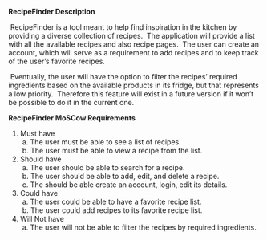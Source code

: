 <b>RecipeFinder Description</b>

  &nbsp;RecipeFinder is a tool meant to help find inspiration in the kitchen by providing a diverse collection of recipes. 
  &nbsp;The application will provide a list with all the available recipes and also recipe pages. 
  &nbsp;The user can create an account, which will serve as a requirement to add recipes and to keep track of the user’s favorite recipes.

  &nbsp;Eventually, the user will have the option to filter the recipes’ required ingredients based on the available products in its fridge, but that represents a low priority. 
  &nbsp;Therefore this feature will exist in a future version if it won’t be possible to do it in the current one.

<b>RecipeFinder MoSCow Requirements</b>

  1.	Must have<br />
    &nbsp;a.	The user must be able to see a list of recipes.<br />
    &nbsp;b.	The user must be able to view a recipe from the list.<br />
  2.	Should have<br />
    &nbsp;a.	The user should be able to search for a recipe.<br />
    &nbsp;b.	The user should be able to add, edit, and delete a recipe.<br />
    &nbsp;c.	The should be able create an account, login, edit its details.<br />
  3.	Could have<br />
    &nbsp;a.	The user could be able to have a favorite recipe list.<br />
    &nbsp;b.	The user could add recipes to its favorite recipe list.<br />
  4.	Will Not have<br />
    &nbsp;a.	The user will not be able to filter the recipes by required ingredients.<br />
